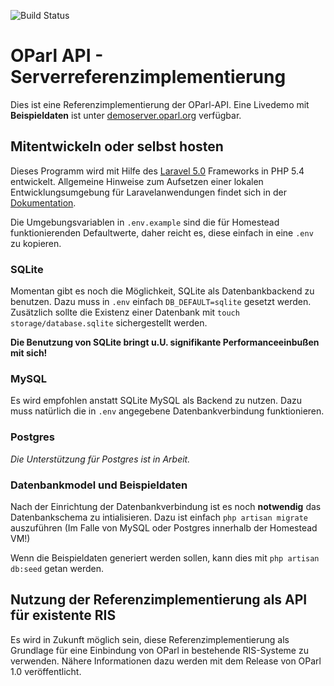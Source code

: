 ![Build Status](https://badge.buildkite.com/552ff73604a4aa7d98f03caa8b80c5a697c8b543739d4bfe79.svg)

# OParl API - Serverreferenzimplementierung

Dies ist eine Referenzimplementierung der OParl-API. Eine Livedemo mit **Beispieldaten** ist unter
[demoserver.oparl.org](http://demoserver.oparl.org) verfügbar. 

## Mitentwickeln oder selbst hosten

Dieses Programm wird mit Hilfe des [Laravel 5.0](laravel/laravel) Frameworks in PHP 5.4 entwickelt.
Allgemeine Hinweise zum Aufsetzen einer lokalen Entwicklungsumgebung für Laravelanwendungen findet
sich in der [Dokumentation](http://laravel.com/docs/5.0/homestead). 

Die Umgebungsvariablen in `.env.example` sind die für Homestead funktionierenden Defaultwerte, daher
reicht es, diese einfach in eine `.env` zu kopieren.
 
### SQLite

Momentan gibt es noch die Möglichkeit, SQLite als Datenbankbackend zu benutzen. Dazu muss
in `.env` einfach `DB_DEFAULT=sqlite` gesetzt werden. Zusätzlich sollte die Existenz einer
Datenbank mit `touch storage/database.sqlite` sichergestellt werden.
 
**Die Benutzung von SQLite bringt u.U. signifikante Performanceeinbußen mit sich!**

### MySQL

Es wird empfohlen anstatt SQLite MySQL als Backend zu nutzen. Dazu muss natürlich die in
`.env` angegebene Datenbankverbindung funktionieren.

### Postgres

*Die Unterstützung für Postgres ist in Arbeit.*

### Datenbankmodel und Beispieldaten

Nach der Einrichtung der Datenbankverbindung ist es noch **notwendig** das Datenbankschema zu intialisieren.
Dazu ist einfach `php artisan migrate` auszuführen (Im Falle von MySQL oder Postgres innerhalb der Homestead VM!)

Wenn die Beispieldaten generiert werden sollen, kann dies mit `php artisan db:seed` getan werden.

## Nutzung der Referenzimplementierung als API für existente RIS

Es wird in Zukunft möglich sein, diese Referenzimplementierung als Grundlage für eine Einbindung von 
OParl in bestehende RIS-Systeme zu verwenden. Nähere Informationen dazu werden mit dem Release 
von OParl 1.0 veröffentlicht.
